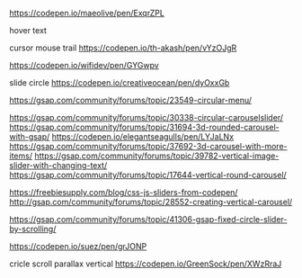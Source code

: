 <!-- https://codepen.io/GreenSock/pen/XJrrYpE -->
<!-- https://codepen.io/GreenSock/pen/xxWdeMK -->
<!-- https://gsap.com/docs/v3/Plugins/Observer/ -->

<!-- https://www.youtube.com/watch?v=cLn3y7Lm1tc&t=49s -->

<!-- gió biển treo -->
<!-- https://codepen.io/GreenSock/pen/qBzvvgj -->
<!-- filter -->
<!-- https://codepen.io/GreenSock/pen/VwJVJQV -->

<!-- css animation show item grid -->
<!-- https://codepen.io/GreenSock/pen/WNqKpGL -->
<!-- https://cdn.jsdelivr.net/npm/gsap@3.12.5/dist/Observer.min.js -->

<!-- https://gsap.com/community/forums/topic/31492-parallaximage-full-reveal-on-scroll-using-scrolltrigger-and-some-css-hacks/ -->

<!-- hover text -->
<!-- https://codepen.io/Juxtopposed/pen/mdQaNbG -->

<!-- slider -->
<!-- https://www.youtube.com/watch?v=OTjmnF27ADk -->

<!-- slider -->
<!-- https://www.youtube.com/watch?v=OTjmnF27ADk -->

<!-- slider -->
<!-- https://www.youtube.com/watch?v=OTjmnF27ADk -->

<!-- webgl -->
<!-- https://seeren.github.io/liquify-js/ -->
<!-- text -->
<!-- https://codepen.io/aniketkr/pen/jOxpoYb -->

<!-- https://codepen.io/GreenSock/pens/tags/?selected_tag=text-effects&cursor=ZD0xJm89MCZwPTg= -->

<!-- https://gsap.com/community/forums/topic/24798-scrolltrigger-reverse-stagger/ -->

<!-- css button -->
<!-- https://codepen.io/mKaran243/pen/xxWOZqX -->

https://codepen.io/maeolive/pen/ExqrZPL

<!-- multi scroll -->
<!-- https://codepen.io/ux-designer22/full/abRgXoP -->

hover text

<!-- https://gsap.com/community/forums/topic/38710-how-to-create-gsap-hover-split-text/ -->

cursor mouse trail
https://codepen.io/th-akash/pen/vYzOJgR

<!-- hover circle  -->

https://codepen.io/wifidev/pen/GYGwpv

<!-- https://codepen.io/Uzair-3455/pen/RwwJoQz -->

slide circle
https://codepen.io/creativeocean/pen/dyOxxGb

https://gsap.com/community/forums/topic/23549-circular-menu/

https://gsap.com/community/forums/topic/30338-circular-carouselslider/
https://gsap.com/community/forums/topic/31694-3d-rounded-carousel-with-gsap/
https://codepen.io/elegantseagulls/pen/LYJaLNx
https://gsap.com/community/forums/topic/37692-3d-carousel-with-more-items/
https://gsap.com/community/forums/topic/39782-vertical-image-slider-with-changing-text/
https://gsap.com/community/forums/topic/17644-vertical-round-carousel/

https://freebiesupply.com/blog/css-js-sliders-from-codepen/
http://gsap.com/community/forums/topic/28552-creating-vertical-carousel/

https://gsap.com/community/forums/topic/41306-gsap-fixed-circle-slider-by-scrolling/

<!-- slide doc la -->

https://codepen.io/suez/pen/grJONP

cricle scroll parallax vertical
https://codepen.io/GreenSock/pen/XWzRraJ
